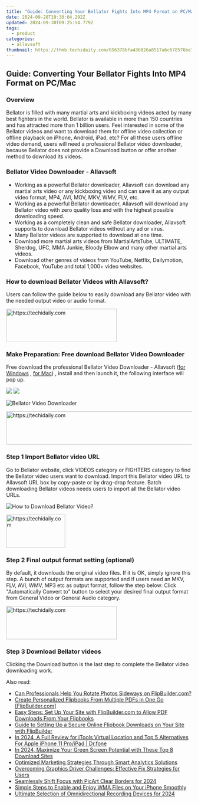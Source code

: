 ```yaml
---
title: "Guide: Converting Your Bellator Fights Into MP4 Format on PC/Mac"
date: 2024-09-28T19:30:04.292Z
updated: 2024-09-30T09:25:54.779Z
tags:
  - product
categories:
  - allavsoft
thumbnail: https://thmb.techidaily.com/656378bfa436826a8517a6c678576be78969ead53968b002df8bcb5d506324cf.jpg
---
```


## Guide: Converting Your Bellator Fights Into MP4 Format on PC/Mac

### Overview

Bellator is filled with many martial arts and kickboxing videos acted by many best fighters in the world. Bellator is available in more than 150 countries and has attracted more than 1 billion users. Feel interested in some of the Bellator videos and want to download them for offline video collection or offline playback on iPhone, Android, iPad, etc? For all these users offline video demand, users will need a professional Bellator video downloader, because Bellator does not provide a Download button or offer another method to download its videos.

### Bellator Video Downloader - Allavsoft

* Working as a powerful Bellator downloader, Allavsoft can download any martial arts video or any kickboxing video and can save it as any output video format, MP4, AVI, MOV, MKV, WMV, FLV, etc.
* Working as a powerful Bellator downloader, Allavsoft will download any Bellator video with zero quality loss and with the highest possible downloading speed.
* Working as a completely clean and safe Bellator downloader, Allavsoft supports to download Bellator videos without any ad or virus.
* Many Bellator videos are supported to download at one time.
* Download more martial arts videos from MartialArtsTube, ULTIMATE, Sherdog, UFC, MMA Junkie, Bloody Elbow and many other martial arts videos.
* Download other genres of videos from YouTube, Netflix, Dailymotion, Facebook, YouTube and total 1,000+ video websites.

### How to download Bellator Videos with Allavsoft?

Users can follow the guide below to easily download any Bellator video with the needed output video or audio format.

<!-- affiliate ads begin -->
<a href="https://laganoo.pxf.io/c/5597632/1521325/16446" target="_top" id="1521325">
  <img src="//a.impactradius-go.com/display-ad/16446-1521325" border="0" alt="https://techidaily.com" width="300" height="90"/>
</a>
<img height="0" width="0" src="https://laganoo.pxf.io/i/5597632/1521325/16446" style="position:absolute;visibility:hidden;" border="0" />
<!-- affiliate ads end -->

### Make Preparation: Free download Bellator Video Downloader

Free download the professional Bellator Video Downloader - Allavsoft ([for Windows](https://tools.techidaily.com/allavsoft/products/) , [for Mac](https://tools.techidaily.com/allavsoft/products/)) , install and then launch it, the following interface will pop up.

[![](https://www.allavsoft.com/how-to/../images/how-to/free-download-win.jpg)](https://tools.techidaily.com/allavsoft/products/) [![](https://www.allavsoft.com/how-to/../images/how-to/free-download-mac.jpg)](https://tools.techidaily.com/allavsoft/products/)

![Bellator Video Downloader](https://www.allavsoft.com/how-to/../images/allavsoft/screen-shot-600.jpg)

<!-- affiliate ads begin -->
<a href="https://appsumo.8odi.net/c/5597632/2118325/7443" target="_top" id="2118325">
  <img src="//a.impactradius-go.com/display-ad/7443-2118325" border="0" alt="https://techidaily.com" width="728" height="90"/>
</a>
<img height="0" width="0" src="https://appsumo.8odi.net/i/5597632/2118325/7443" style="position:absolute;visibility:hidden;" border="0" />
<!-- affiliate ads end -->

### Step 1 Import Bellator video URL

Go to Bellator website, click VIDEOS category or FIGHTERS category to find the Bellator video users want to download. Import this Bellator video URL to Allavsoft URL box by copy-paste or by drag-drop feature. Batch downloading Bellator videos needs users to import all the Bellator video URLs.

![How to Download Bellator Video?](https://www.allavsoft.com/how-to/../images/how-to/download-rtmp-video/download-rtmp-video.jpg)

<!-- affiliate ads begin -->
<a href="https://review-au.sjv.io/c/5597632/2098700/14409" target="_top" id="2098700">
  <img src="//a.impactradius-go.com/display-ad/14409-2098700" border="0" alt="https://techidaily.com" width="160" height="90"/>
</a>
<img height="0" width="0" src="https://review-au.sjv.io/i/5597632/2098700/14409" style="position:absolute;visibility:hidden;" border="0" />
<!-- affiliate ads end -->

### Step 2 Final output format setting (optional)

By default, it downloads the original video files. If it is OK, simply ignore this step. A bunch of output formats are supported and if users need an MKV, FLV, AVI, WMV, MP3 etc as output format, follow the step below: Click "Automatically Convert to" button to select your desired final output format from General Video or General Audio category.

<!-- affiliate ads begin -->
<a href="https://laganoo.pxf.io/c/5597632/1484945/16446" target="_top" id="1484945">
  <img src="//a.impactradius-go.com/display-ad/16446-1484945" border="0" alt="https://techidaily.com" width="300" height="90"/>
</a>
<img height="0" width="0" src="https://laganoo.pxf.io/i/5597632/1484945/16446" style="position:absolute;visibility:hidden;" border="0" />
<!-- affiliate ads end -->

### Step 3 Download Bellator videos

Clicking the Download button is the last step to complete the Bellator video downloading work.

<ins class="adsbygoogle"
     style="display:block"
     data-ad-format="autorelaxed"
     data-ad-client="ca-pub-7571918770474297"
     data-ad-slot="1223367746"></ins>

<ins class="adsbygoogle"
     style="display:block"
     data-ad-client="ca-pub-7571918770474297"
     data-ad-slot="8358498916"
     data-ad-format="auto"
     data-full-width-responsive="true"></ins>

<span class="atpl-alsoreadstyle">Also read:</span>
<div><ul>
<li><a href="https://fox-triigers.techidaily.com/can-professionals-help-you-rotate-photos-sideways-on-flipbuildercom/"><u>Can Professionals Help You Rotate Photos Sideways on FlipBuilder.com?</u></a></li>
<li><a href="https://fox-triigers.techidaily.com/create-personalized-flipbooks-from-multiple-pdfs-in-one-go-flipbuildercom/"><u>Create Personalized Flipbooks From Multiple PDFs in One Go [FlipBuilder.com]</u></a></li>
<li><a href="https://fox-triigers.techidaily.com/easy-steps-set-up-your-site-with-flipbuildercom-to-allow-pdf-downloads-from-your-flipbooks/"><u>Easy Steps: Set Up Your Site with FlipBuilder.com to Allow PDF Downloads From Your Flipbooks</u></a></li>
<li><a href="https://fox-triigers.techidaily.com/guide-to-setting-up-a-secure-online-flipbook-downloads-on-your-site-with-flipbuilder/"><u>Guide to Setting Up a Secure Online Flipbook Downloads on Your Site with FlipBuilder</u></a></li>
<li><a href="https://iphone-location.techidaily.com/in-2024-a-full-review-for-itools-virtual-location-and-top-5-alternatives-for-apple-iphone-11-proipad-drfone-by-drfone-virtual-ios/"><u>In 2024, A Full Review for iTools Virtual Location and Top 5 Alternatives For Apple iPhone 11 Pro/iPad | Dr.fone</u></a></li>
<li><a href="https://youtube-tips.techidaily.com/24-maximize-your-green-screen-potential-with-these-top-8-download-sites/"><u>In 2024, Maximize Your Green Screen Potential with These Top 8 Download Sites</u></a></li>
<li><a href="https://discover-brilliant.techidaily.com/optimized-marketing-strategies-through-smart-analytics-solutions/"><u>Optimized Marketing Strategies Through Smart Analytics Solutions</u></a></li>
<li><a href="https://win-dash.techidaily.com/overcoming-graphics-driver-challenges-effective-fix-strategies-for-users/"><u>Overcoming Graphics Driver Challenges: Effective Fix Strategies for Users</u></a></li>
<li><a href="https://extra-approaches.techidaily.com/seamlessly-shift-focus-with-picart-clear-borders-for-2024/"><u>Seamlessly Shift Focus with PicArt Clear Borders for 2024</u></a></li>
<li><a href="https://tech-savvy.techidaily.com/simple-steps-to-enable-and-enjoy-wma-files-on-your-iphone-smoothly/"><u>Simple Steps to Enable and Enjoy WMA Files on Your iPhone Smoothly</u></a></li>
<li><a href="https://some-tips.techidaily.com/ultimate-selection-of-omnidirectional-recording-devices-for-2024/"><u>Ultimate Selection of Omnidirectional Recording Devices for 2024</u></a></li>
</ul></div>

